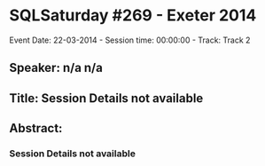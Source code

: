 # SQLSaturday #269 - Exeter 2014
Event Date: 22-03-2014 - Session time: 00:00:00 - Track: Track 2
## Speaker: n/a n/a
## Title: Session Details not available
## Abstract:
### Session Details not available
